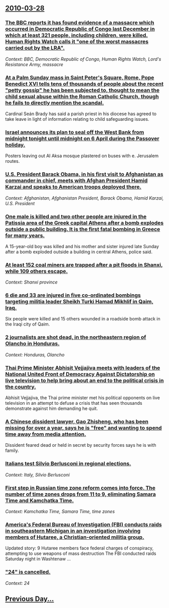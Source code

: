 ## [2010-03-28](/news/2010/03/28/index.md)

### [The BBC reports it has found evidence of a massacre which occurred in Democratic Republic of Congo last December in which at least 321 people, including children, were killed. Human Rights Watch calls it "one of the worst massacres carried out by the LRA". ](/news/2010/03/28/the-bbc-reports-it-has-found-evidence-of-a-massacre-which-occurred-in-democratic-republic-of-congo-last-december-in-which-at-least-321-peopl.md)
_Context: BBC, Democratic Republic of Congo, Human Rights Watch, Lord's Resistance Army, massacre_

### [At a Palm Sunday mass in Saint Peter's Square, Rome, Pope Benedict XVI tells tens of thousands of people about the recent "petty gossip" he has been subjected to, thought to mean the child sexual abuse within the Roman Catholic Church, though he fails to directly mention the scandal. ](/news/2010/03/28/at-a-palm-sunday-mass-in-saint-peter-s-square-rome-pope-benedict-xvi-tells-tens-of-thousands-of-people-about-the-recent-petty-gossip-he.md)
Cardinal Seán Brady has said a parish priest in his diocese has agreed to take leave in light of information relating to child safeguarding issues.

### [Israel announces its plan to seal off the West Bank from midnight tonight until midnight on 6 April during the Passover holiday. ](/news/2010/03/28/israel-announces-its-plan-to-seal-off-the-west-bank-from-midnight-tonight-until-midnight-on-6-april-during-the-passover-holiday.md)
Posters leaving out Al Aksa mosque plastered on buses with e. Jerusalem routes.

### [U.S. President Barack Obama, in his first visit to Afghanistan as commander in chief, meets with Afghan President Hamid Karzai and speaks to American troops deployed there. ](/news/2010/03/28/u-s-president-barack-obama-in-his-first-visit-to-afghanistan-as-commander-in-chief-meets-with-afghan-president-hamid-karzai-and-speaks-to.md)
_Context: Afghanistan, Afghanistan President, Barack Obama, Hamid Karzai, U.S. President_

### [One male is killed and two other people are injured in the Patissia area of the Greek capital Athens after a bomb explodes outside a public building. It is the first fatal bombing in Greece for many years. ](/news/2010/03/28/one-male-is-killed-and-two-other-people-are-injured-in-the-patissia-area-of-the-greek-capital-athens-after-a-bomb-explodes-outside-a-public.md)
A 15-year-old boy was killed and his mother and sister injured late Sunday after a bomb exploded outside a building in central Athens, police said.

### [At least 152 coal miners are trapped after a pit floods in Shanxi, while 109 others escape. ](/news/2010/03/28/at-least-152-coal-miners-are-trapped-after-a-pit-floods-in-shanxi-while-109-others-escape.md)
_Context: Shanxi province_

### [6 die and 33 are injured in five co-ordinated bombings targeting militia leader Sheikh Turki Hamad Mikhlif in Qaim, Iraq. ](/news/2010/03/28/6-die-and-33-are-injured-in-five-co-ordinated-bombings-targeting-militia-leader-sheikh-turki-hamad-mikhlif-in-qaim-iraq.md)
Six people were killed and 15 others wounded in a roadside bomb attack in the Iraqi city of Qaim.

### [2 journalists are shot dead, in the northeastern region of Olancho in Honduras. ](/news/2010/03/28/2-journalists-are-shot-dead-in-the-northeastern-region-of-olancho-in-honduras.md)
_Context: Honduras, Olancho_

### [Thai Prime Minister Abhisit Vejjajiva meets with leaders of the National United Front of Democracy Against Dictatorship on live television to help bring about an end to the political crisis in the country. ](/news/2010/03/28/thai-prime-minister-abhisit-vejjajiva-meets-with-leaders-of-the-national-united-front-of-democracy-against-dictatorship-on-live-television-t.md)
Abhisit Vejjajiva, the Thai prime minister met his political opponents on live television in an attempt to defuse a crisis that has seen thousands demonstrate against him demanding he quit.

### [A Chinese dissident lawyer, Gao Zhisheng, who has been missing for over a year, says he is "free" and wanting to spend time away from media attention. ](/news/2010/03/28/a-chinese-dissident-lawyer-gao-zhisheng-who-has-been-missing-for-over-a-year-says-he-is-free-and-wanting-to-spend-time-away-from-media.md)
Dissident feared dead or held in secret by security forces says he is with family.

### [Italians test Silvio Berlusconi in regional elections. ](/news/2010/03/28/italians-test-silvio-berlusconi-in-regional-elections.md)
_Context: Italy, Silvio Berlusconi_

### [First step in Russian time zone reform comes into force. The number of time zones drops from 11 to 9, eliminating Samara Time and Kamchatka Time. ](/news/2010/03/28/first-step-in-russian-time-zone-reform-comes-into-force-the-number-of-time-zones-drops-from-11-to-9-eliminating-samara-time-and-kamchatka.md)
_Context: Kamchatka Time, Samara Time, time zones_

### [America's Federal Bureau of Investigation (FBI) conducts raids in southeastern Michigan in an investigation involving members of Hutaree, a Christian-oriented militia group. ](/news/2010/03/28/america-s-federal-bureau-of-investigation-fbi-conducts-raids-in-southeastern-michigan-in-an-investigation-involving-members-of-hutaree-a.md)
Updated story: 9 Hutaree members face federal charges of conspiracy, attempting to use weapons of mass destruction The FBI conducted raids Saturday night in Washtenaw ...

### ["24" is cancelled. ](/news/2010/03/28/24-is-cancelled.md)
_Context: 24_

## [Previous Day...](/news/2010/03/27/index.md)

